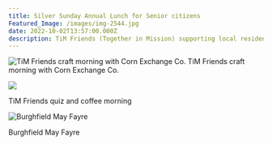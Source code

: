 ```yaml
---
title: Silver Sunday Annual Lunch for Senior citizens
Featured_Image: /images/img-2544.jpg
date: 2022-10-02T13:57:00.000Z
description: TiM Friends (Together in Mission) supporting local residents
---
```

![](/images/img-0382.jpg "TiM Friends craft morning with Corn Exchange  Co.")
TiM Friends craft morning with Corn Exchange  Co.



![](/images/img-2934.jpg)

TiM Friends quiz and coffee morning



![](/images/img-0793.jpg "Burghfield May  Fayre")

Burghfield May  Fayre